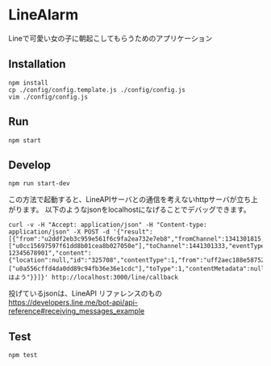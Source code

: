 # LineAlarm

Lineで可愛い女の子に朝起こしてもらうためのアプリケーション

## Installation

```
npm install
cp ./config/config.template.js ./config/config.js
vim ./config/config.js
```

## Run
```
npm start
```
## Develop
```
npm run start-dev
```
この方法で起動すると、LineAPIサーバとの通信を考えないhttpサーバが立ち上がります。
以下のようなjsonをlocalhostになげることでデバッグできます。
```
curl -v -H "Accept: application/json" -H "Content-type: application/json" -X POST -d '{"result":[{"from":"u2ddf2eb3c959e561f6c9fa2ea732e7eb8","fromChannel":1341301815,"to":["u0cc15697597f61dd8b01cea8b027050e"],"toChannel":1441301333,"eventType":"138311609000106303","id":"ABCDEF-12345678901","content":{"location":null,"id":"325708","contentType":1,"from":"uff2aec188e58752ee1fb0f9507c6529a","createdTime":1332394961610,"to":["u0a556cffd4da0dd89c94fb36e36e1cdc"],"toType":1,"contentMetadata":null,"text":"おはよう"}}]}' http://localhost:3000/line/callback
```
投げているjsonは、LineAPI リファレンスのもの
https://developers.line.me/bot-api/api-reference#receiving_messages_example

## Test
```
npm test
```
